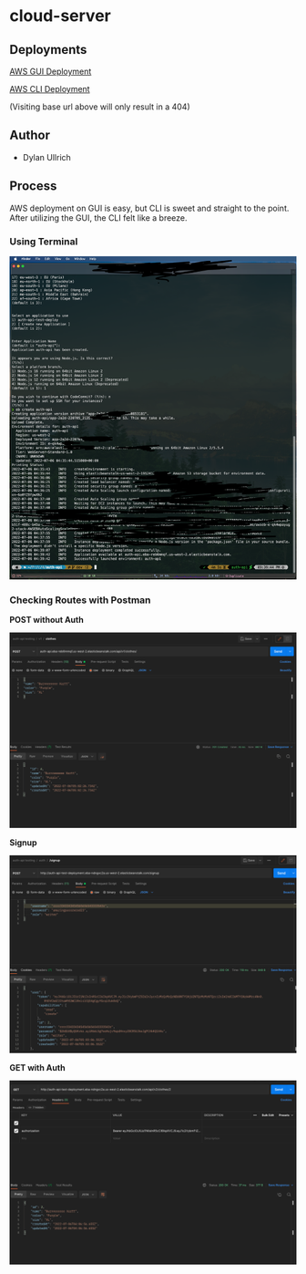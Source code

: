 # cloud-server

## Deployments

[AWS GUI Deployment](http://auth-api-test-deployment.eba-ndngvc2a.us-west-2.elasticbeanstalk.com/)

[AWS CLI Deployment](http://auth-api.eba-reb6mmqf.us-west-2.elasticbeanstalk.com/)

(Visiting base url above will only result in a 404)

## Author

- Dylan Ullrich

## Process

AWS deployment on GUI is easy, but CLI is sweet and straight to the point. After utilizing the GUI, the CLI felt like a breeze.

### Using Terminal

![AWS CLI Deployment](./cli-beanstalk-deploy.png)

### Checking Routes with Postman

**POST without Auth**

![POST no Auth](./post-v1route.png)

**Signup**

![Signup](./signup.png)

**GET with Auth**

![GET with Auth](./get-v2route-wAuth.png)
